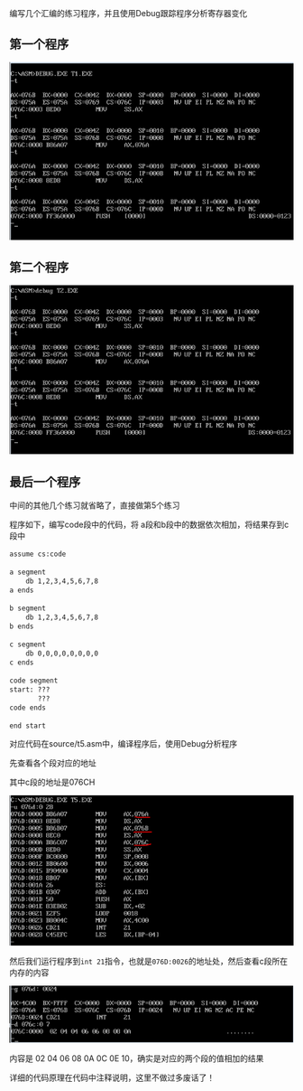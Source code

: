编写几个汇编的练习程序，并且使用Debug跟踪程序分析寄存器变化

## 第一个程序

![image](./image/01.png)

## 第二个程序

![image](./image/02.png)

## 最后一个程序

中间的其他几个练习就省略了，直接做第5个练习

程序如下，编写code段中的代码，将
a段和b段中的数据依次相加，将结果存到c段中

```
assume cs:code

a segment
    db 1,2,3,4,5,6,7,8
a ends

b segment
    db 1,2,3,4,5,6,7,8
b ends

c segment
    db 0,0,0,0,0,0,0,0
c ends

code segment
start: ???
       ???
code ends

end start
```

对应代码在source/t5.asm中，编译程序后，使用Debug分析程序

先查看各个段对应的地址

其中c段的地址是076CH

![image](./image/03.png)

然后我们运行程序到`int 21`指令，也就是`076D:0026`的地址处，然后查看c段所在内存的内容

![image](./image/04.png)

内容是 02 04 06 08 0A 0C 0E 10，确实是对应的两个段的值相加的结果

详细的代码原理在代码中注释说明，这里不做过多废话了！